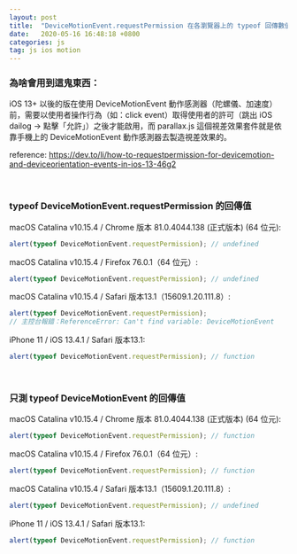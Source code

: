 ```yaml
---
layout: post
title:  "DeviceMotionEvent.requestPermission 在各瀏覽器上的 typeof 回傳數值"
date:   2020-05-16 16:48:18 +0800
categories: js
tag: js ios motion
---
```


### 為啥會用到這鬼東西：

iOS 13+ 以後的版在使用 DeviceMotionEvent 動作感測器（陀螺儀、加速度）前，需要以使用者操作行為（如：click event）取得使用者的許可（跳出 iOS dailog -> 點擊「允許」）之後才能啟用，而 parallax.js 這個視差效果套件就是依靠手機上的 DeviceMotionEvent 動作感測器去製造視差效果的。

reference: https://dev.to/li/how-to-requestpermission-for-devicemotion-and-deviceorientation-events-in-ios-13-46g2

<!--more-->
<br>

### typeof DeviceMotionEvent.requestPermission 的回傳值

macOS Catalina v10.15.4 / Chrome 版本 81.0.4044.138 (正式版本) (64 位元):

```javascript
alert(typeof DeviceMotionEvent.requestPermission); // undefined
```



macOS Catalina v10.15.4 / Firefox 76.0.1（64 位元）:

```javascript
alert(typeof DeviceMotionEvent.requestPermission); // undefined
```



macOS Catalina v10.15.4 / Safari 版本13.1（15609.1.20.111.8）:

```javascript
alert(typeof DeviceMotionEvent.requestPermission); 
// 主控台報錯：ReferenceError: Can't find variable: DeviceMotionEvent
```



iPhone 11 / iOS 13.4.1 / Safari 版本13.1:

```javascript
alert(typeof DeviceMotionEvent.requestPermission); // function
```


<br>


### 只測 typeof DeviceMotionEvent 的回傳值

macOS Catalina v10.15.4 / Chrome 版本 81.0.4044.138 (正式版本) (64 位元):

```javascript
alert(typeof DeviceMotionEvent.requestPermission); // function
```



macOS Catalina v10.15.4 / Firefox 76.0.1（64 位元）:

```javascript
alert(typeof DeviceMotionEvent.requestPermission); // function
```



macOS Catalina v10.15.4 / Safari 版本13.1（15609.1.20.111.8）:

```javascript
alert(typeof DeviceMotionEvent.requestPermission); // undefined
```



iPhone 11 / iOS 13.4.1 / Safari 版本13.1:

```javascript
alert(typeof DeviceMotionEvent.requestPermission); // function
```
